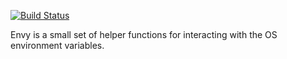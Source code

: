 [![Build Status](https://travis-ci.org/cet001/mathext.svg?branch=master)](https://travis-ci.org/cet001/envy)

Envy is a small set of helper functions for interacting with the OS environment variables. 
